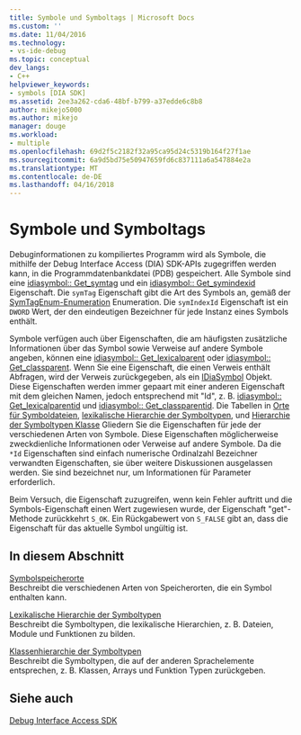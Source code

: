 ```yaml
---
title: Symbole und Symboltags | Microsoft Docs
ms.custom: ''
ms.date: 11/04/2016
ms.technology:
- vs-ide-debug
ms.topic: conceptual
dev_langs:
- C++
helpviewer_keywords:
- symbols [DIA SDK]
ms.assetid: 2ee3a262-cda6-48bf-b799-a37edde6c8b8
author: mikejo5000
ms.author: mikejo
manager: douge
ms.workload:
- multiple
ms.openlocfilehash: 69d2f5c2182f32a95ca95d24c5319b164f27f1ae
ms.sourcegitcommit: 6a9d5bd75e50947659fd6c837111a6a547884e2a
ms.translationtype: MT
ms.contentlocale: de-DE
ms.lasthandoff: 04/16/2018
---
```

# <a name="symbols-and-symbol-tags"></a>Symbole und Symboltags
Debuginformationen zu kompiliertes Programm wird als Symbole, die mithilfe der Debug Interface Access (DIA) SDK-APIs zugegriffen werden kann, in die Programmdatenbankdatei (PDB) gespeichert. Alle Symbole sind eine [idiasymbol:: Get_symtag](../../debugger/debug-interface-access/idiasymbol-get-symtag.md) und ein [idiasymbol:: Get_symindexid](../../debugger/debug-interface-access/idiasymbol-get-symindexid.md) Eigenschaft. Die `symTag` Eigenschaft gibt die Art des Symbols an, gemäß der [SymTagEnum-Enumeration](../../debugger/debug-interface-access/symtagenum.md) Enumeration. Die `symIndexId` Eigenschaft ist ein `DWORD` Wert, der den eindeutigen Bezeichner für jede Instanz eines Symbols enthält.  
  
 Symbole verfügen auch über Eigenschaften, die am häufigsten zusätzliche Informationen über das Symbol sowie Verweise auf andere Symbole angeben, können eine [idiasymbol:: Get_lexicalparent](../../debugger/debug-interface-access/idiasymbol-get-lexicalparent.md) oder [idiasymbol:: Get_classparent](../../debugger/debug-interface-access/idiasymbol-get-classparent.md). Wenn Sie eine Eigenschaft, die einen Verweis enthält Abfragen, wird der Verweis zurückgegeben, als ein [IDiaSymbol](../../debugger/debug-interface-access/idiasymbol.md) Objekt. Diese Eigenschaften werden immer gepaart mit einer anderen Eigenschaft mit dem gleichen Namen, jedoch entsprechend mit "Id", z. B. [idiasymbol:: Get_lexicalparentid](../../debugger/debug-interface-access/idiasymbol-get-lexicalparentid.md) und [idiasymbol:: Get_classparentid](../../debugger/debug-interface-access/idiasymbol-get-classparentid.md). Die Tabellen in [Orte für Symboldateien](../../debugger/debug-interface-access/symbol-locations.md), [lexikalische Hierarchie der Symboltypen](../../debugger/debug-interface-access/lexical-hierarchy-of-symbol-types.md), und [Hierarchie der Symboltypen Klasse](../../debugger/debug-interface-access/class-hierarchy-of-symbol-types.md) Gliedern Sie die Eigenschaften für jede der verschiedenen Arten von Symbole. Diese Eigenschaften möglicherweise zweckdienliche Informationen oder Verweise auf andere Symbole. Da die `*Id` Eigenschaften sind einfach numerische Ordinalzahl Bezeichner verwandten Eigenschaften, sie über weitere Diskussionen ausgelassen werden. Sie sind bezeichnet nur, um Informationen für Parameter erforderlich.  
  
 Beim Versuch, die Eigenschaft zuzugreifen, wenn kein Fehler auftritt und die Symbols-Eigenschaft einen Wert zugewiesen wurde, der Eigenschaft "get"-Methode zurückkehrt `S_OK`. Ein Rückgabewert von `S_FALSE` gibt an, dass die Eigenschaft für das aktuelle Symbol ungültig ist.  
  
## <a name="in-this-section"></a>In diesem Abschnitt  
 [Symbolspeicherorte](../../debugger/debug-interface-access/symbol-locations.md)  
 Beschreibt die verschiedenen Arten von Speicherorten, die ein Symbol enthalten kann.  
  
 [Lexikalische Hierarchie der Symboltypen](../../debugger/debug-interface-access/lexical-hierarchy-of-symbol-types.md)  
 Beschreibt die Symboltypen, die lexikalische Hierarchien, z. B. Dateien, Module und Funktionen zu bilden.  
  
 [Klassenhierarchie der Symboltypen](../../debugger/debug-interface-access/class-hierarchy-of-symbol-types.md)  
 Beschreibt die Symboltypen, die auf der anderen Sprachelemente entsprechen, z. B. Klassen, Arrays und Funktion Typen zurückgeben.  
  
## <a name="see-also"></a>Siehe auch  
 [Debug Interface Access SDK](../../debugger/debug-interface-access/debug-interface-access-sdk.md)